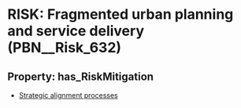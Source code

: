 # RISK: __Fragmented urban planning and service delivery__ (PBN__Risk_632)

## Property: has_RiskMitigation

* [Strategic alignment processes](PBN__RiskMitigation_875)

